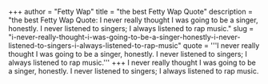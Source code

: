 +++
author = "Fetty Wap"
title = "the best Fetty Wap Quote"
description = "the best Fetty Wap Quote: I never really thought I was going to be a singer, honestly. I never listened to singers; I always listened to rap music."
slug = "i-never-really-thought-i-was-going-to-be-a-singer-honestly-i-never-listened-to-singers-i-always-listened-to-rap-music"
quote = '''I never really thought I was going to be a singer, honestly. I never listened to singers; I always listened to rap music.'''
+++
I never really thought I was going to be a singer, honestly. I never listened to singers; I always listened to rap music.
